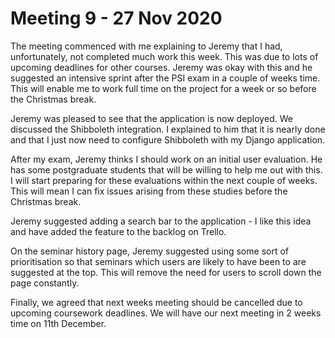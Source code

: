 # Meeting 9 - 27 Nov 2020

The meeting commenced with me explaining to Jeremy that I had, unfortunately, not completed much work this week. This was due to lots of upcoming deadlines for other courses. Jeremy was okay with this and he suggested an intensive sprint after the PSI exam in a couple of weeks time. This will enable me to work full time on the project for a week or so before the Christmas break.

Jeremy was pleased to see that the application is now deployed. We discussed the Shibboleth integration. I explained to him that it is nearly done and that I just now need to configure Shibboleth with my Django application.

After my exam, Jeremy thinks I should work on an initial user evaluation. He has some postgraduate students that will be willing to help me out with this. I will start preparing for these evaluations within the next couple of weeks. This will mean I can fix issues arising from these studies before the Christmas break.

Jeremy suggested adding a search bar to the application - I like this idea and have added the feature to the backlog on Trello.

On the seminar history page, Jeremy suggested using some sort of prioritisation so that seminars which users are likely to have been to are suggested at the top. This will remove the need for users to scroll down the page constantly.

Finally, we agreed that next weeks meeting should be cancelled due to upcoming coursework deadlines. We will have our next meeting in 2 weeks time on 11th December.
